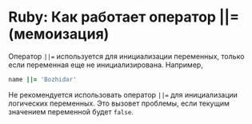 # Ruby: Как работает оператор ||= (мемоизация)

Оператор `||=` используется для инициализации переменных, только если переменная еще не инициализирована.
Например,

```ruby
name ||= 'Bozhidar'
```

Не рекомендуется использовать оператор `||=` для инициализации логических переменных. Это вызовет проблемы, если текущим 
значением переменной будет `false`.
